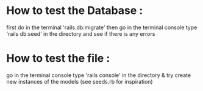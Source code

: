 # How to test the Database :
first do in the terminal 'rails.db:migrate' then go in the terminal console type 'rails db:seed' in the directory and see if there is any errors

# How to test the file : 
go in the terminal console type 'rails console' in the directory & try create new instances of the models (see seeds.rb for inspiration)

